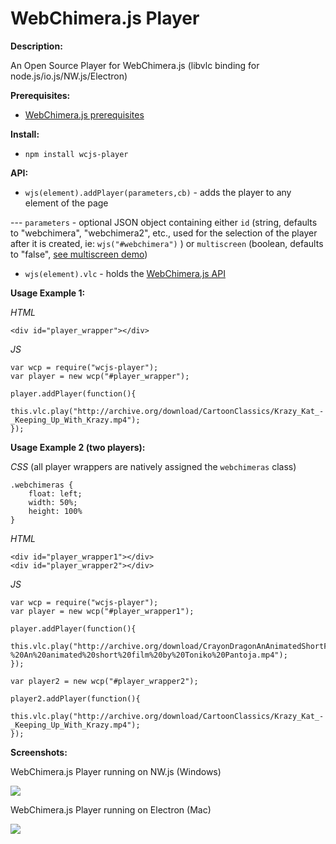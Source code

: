 # WebChimera.js Player
**Description:**

An Open Source Player for WebChimera.js (libvlc binding for node.js/io.js/NW.js/Electron)

**Prerequisites:**
- [WebChimera.js prerequisites](https://github.com/RSATom/WebChimera.js#build-prerequisites)

**Install:**
- ``npm install wcjs-player``

**API:**
- ``wjs(element).addPlayer(parameters,cb)`` - adds the player to any element of the page

 --- ``parameters`` - optional JSON object containing either ``id`` (string, defaults to "webchimera", "webchimera2", etc., used for the selection of the player after it is created, ie: ``wjs("#webchimera")`` ) or ``multiscreen`` (boolean, defaults to "false", [see multiscreen demo](https://github.com/jaruba/node-vlc-multiscreen/))
- ``wjs(element).vlc`` - holds the [WebChimera.js API](https://github.com/RSATom/WebChimera.js/wiki/JS-API)

**Usage Example 1:**

*HTML*

	<div id="player_wrapper"></div>

*JS*

	var wcp = require("wcjs-player");
	var player = new wcp("#player_wrapper");

	player.addPlayer(function(){
		this.vlc.play("http://archive.org/download/CartoonClassics/Krazy_Kat_-_Keeping_Up_With_Krazy.mp4");
	});


**Usage Example 2 (two players):**

*CSS* (all player wrappers are natively assigned the ``webchimeras`` class)

	.webchimeras {
		float: left;
		width: 50%;
		height: 100%
	}

*HTML*

	<div id="player_wrapper1"></div>
	<div id="player_wrapper2"></div>

*JS*

	var wcp = require("wcjs-player");
	var player = new wcp("#player_wrapper1");
	
	player.addPlayer(function(){
		this.vlc.play("http://archive.org/download/CrayonDragonAnAnimatedShortFilmByTonikoPantoja/Crayon%20Dragon%20-%20An%20animated%20short%20film%20by%20Toniko%20Pantoja.mp4");
	});
	
	var player2 = new wcp("#player_wrapper2");
	
	player2.addPlayer(function(){
		this.vlc.play("http://archive.org/download/CartoonClassics/Krazy_Kat_-_Keeping_Up_With_Krazy.mp4");
	});


**Screenshots:**

WebChimera.js Player running on NW.js (Windows)

<img src="http://webchimera.org/samples/wcjs-player.png">

WebChimera.js Player running on Electron (Mac)

<img src="http://webchimera.org/samples/wcjs-player-2.png">

